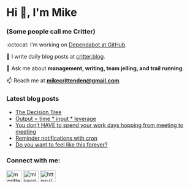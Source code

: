 # Hi 👋, I'm Mike
### (Some people call me Critter)

:octocat: I’m working on [Dependabot at GitHub](https://github.com/features/security).

📝 I write daily blog posts at [critter.blog](https://critter.blog).

💬 Ask me about **management, writing, team jelling, and trail running**.

📫 Reach me at **mikecrittenden@gmail.com**.

### Latest blog posts
<!-- BLOG-POST-LIST:START -->
- [The Decision Tree](https://critter.blog/2023/07/18/the-decision-tree/)
- [Output = time * input * leverage](https://critter.blog/2023/07/17/output-time-input-leverage/)
- [You don’t HAVE to spend your work days hopping from meeting to meeting](https://critter.blog/2023/07/14/you-dont-have-to-spend-your-work-days-hopping-from-meeting-to-meeting/)
- [Reminder notifications with cron](https://critter.blog/2023/07/13/reminder-notifications-with-cron/)
- [Do you want to feel like this forever?](https://critter.blog/2023/07/12/do-you-want-to-feel-like-this-forever/)
<!-- BLOG-POST-LIST:END -->

<h3 align="left">Connect with me:</h3>
<p align="left">
<a href="https://twitter.com/mcrittenden" target="blank"><img align="center" src="https://raw.githubusercontent.com/rahuldkjain/github-profile-readme-generator/master/src/images/icons/Social/twitter.svg" alt="mcrittenden" height="30" width="40" /></a>
<a href="https://linkedin.com/in/mikecrittenden" target="blank"><img align="center" src="https://raw.githubusercontent.com/rahuldkjain/github-profile-readme-generator/master/src/images/icons/Social/linked-in-alt.svg" alt="mikecrittenden" height="30" width="40" /></a>
<a href="https://critter.blog/feed/" target="blank"><img align="center" src="https://raw.githubusercontent.com/rahuldkjain/github-profile-readme-generator/master/src/images/icons/Social/rss.svg" alt="https://critter.blog/feed/" height="30" width="40" /></a>
</p>
